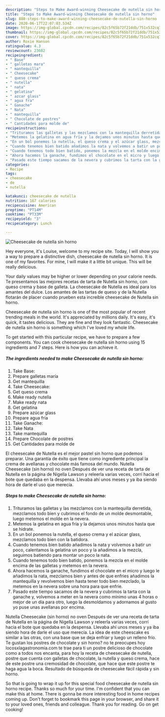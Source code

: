 ```yaml
---
description: "Steps to Make Award-winning Cheesecake de nutella sin horno"
title: "Steps to Make Award-winning Cheesecake de nutella sin horno"
slug: 880-steps-to-make-award-winning-cheesecake-de-nutella-sin-horno
date: 2020-06-17T22:07:03.534Z
image: https://img-global.cpcdn.com/recipes/82c5f65b72f21ddb/751x532cq70/cheesecake-de-nutella-sin-horno-foto-principal.jpg
thumbnail: https://img-global.cpcdn.com/recipes/82c5f65b72f21ddb/751x532cq70/cheesecake-de-nutella-sin-horno-foto-principal.jpg
cover: https://img-global.cpcdn.com/recipes/82c5f65b72f21ddb/751x532cq70/cheesecake-de-nutella-sin-horno-foto-principal.jpg
author: Roxie Hanson
ratingvalue: 4.3
reviewcount: 23602
recipeingredient:
- " Base"
- " galletas mara"
- " mantequilla"
- " Cheesecake"
- " queso crema"
- " nutella"
- " nata"
- " gelatina"
- " azcar glass"
- " agua fra"
- " Ganache"
- " Nata"
- " mantequilla"
- " Chocolate de postres"
- " Cantidades para molde de"
recipeinstructions:
- "Trituramos las galletas y las mezclamos con la mantequilla derretida, mezclamos todo bien y cubrimos el fondo de un molde desmontable, luego metemos el molde en la nevera."
- "Metemos la gelatina en agua fría y la dejamos unos minutos hasta que se hidrate."
- "En un bol ponemos la nutella, el queso crema y el azúcar glass, mezclamos todo bien con la batidora."
- "Cuando tenemos bien batido añadimos la nata y volvemos a batir un poco, calentamos la gelatina un poco y la añadimos a la mezcla, seguimos batiendo para montar un poco la nata."
- "Cuando tenemos todo bien batido, ponemos la mezcla en el molde encima de las galletas y metemos en la nevera."
- "Ahora hacemos la ganache, fundimos el chocolate en el micro y luego le añadimos la nata, mezclamos bien y antes de que enfries añadimos la mantequilla y revolvemos bien hasta tener todo bien mezclado, la metemos en la nevera sobre una hora para que enfríe."
- "Pasado este tiempo sacamos de la nevera y cubrimos la tarta con la ganache y, volvemos a meter en la nevera como mínimo unas 4 horas o mejor de un día para otro, luego la desmoldamos y adornamos al gusto yo puse unas avellanas por encima."
categories:
- Recipe
tags:
- cheesecake
- de
- nutella

katakunci: cheesecake de nutella 
nutrition: 167 calories
recipecuisine: American
preptime: "PT14M"
cooktime: "PT33M"
recipeyield: "3"
recipecategory: Lunch

---
```



![Cheesecake de nutella sin horno](https://img-global.cpcdn.com/recipes/82c5f65b72f21ddb/751x532cq70/cheesecake-de-nutella-sin-horno-foto-principal.jpg)

Hey everyone, it's Louise, welcome to my recipe site. Today, I will show you a way to prepare a distinctive dish, cheesecake de nutella sin horno. It is one of my favorites. For mine, I will make it a little bit unique. This will be really delicious.

Your daily values may be higher or lower depending on your calorie needs. Te presentamos las mejores recetas de tarta de Nutella sin horno, con queso crema y base de galleta. La cheesecake de Nutella es ideal para los amantes del dulce. Los amantes de las tartas de queso y de la Nutella flotarán de placer cuando prueben esta increíble cheesecake de Nutella sin horno.

Cheesecake de nutella sin horno is one of the most popular of recent trending meals in the world. It's appreciated by millions daily. It's easy, it's quick, it tastes delicious. They are fine and they look fantastic. Cheesecake de nutella sin horno is something which I've loved my whole life.


To get started with this particular recipe, we have to prepare a few components. You can cook cheesecake de nutella sin horno using 15 ingredients and 7 steps. Here is how you can achieve it.

<!--inarticleads1-->

##### The ingredients needed to make Cheesecake de nutella sin horno:

1. Take  Base:
1. Prepare  galletas maría
1. Get  mantequilla
1. Take  Cheesecake:
1. Get  queso crema
1. Make ready  nutella
1. Make ready  nata
1. Get  gelatina
1. Prepare  azúcar glass
1. Prepare  agua fría
1. Take  Ganache:
1. Take  Nata
1. Take  mantequilla
1. Prepare  Chocolate de postres
1. Get  Cantidades para molde de


El cheesecake de Nutella es el mejor pastel sin horno que podemos preparar. Una garantía de éxito que tiene como ingrediente principal la crema de avellanas y chocolate más famosa del mundo. Nutella Cheesecake (sin horno) no oven Después de ver una receta de tarta de Nutella en la página de Nigella Lawson y releerla varias veces, corrí hacia el bote que quedaba en la despensa. Llevaba ahí unos meses y ya iba siendo hora de darle el uso que merecía. 

<!--inarticleads2-->

##### Steps to make Cheesecake de nutella sin horno:

1. Trituramos las galletas y las mezclamos con la mantequilla derretida, mezclamos todo bien y cubrimos el fondo de un molde desmontable, luego metemos el molde en la nevera.
1. Metemos la gelatina en agua fría y la dejamos unos minutos hasta que se hidrate.
1. En un bol ponemos la nutella, el queso crema y el azúcar glass, mezclamos todo bien con la batidora.
1. Cuando tenemos bien batido añadimos la nata y volvemos a batir un poco, calentamos la gelatina un poco y la añadimos a la mezcla, seguimos batiendo para montar un poco la nata.
1. Cuando tenemos todo bien batido, ponemos la mezcla en el molde encima de las galletas y metemos en la nevera.
1. Ahora hacemos la ganache, fundimos el chocolate en el micro y luego le añadimos la nata, mezclamos bien y antes de que enfries añadimos la mantequilla y revolvemos bien hasta tener todo bien mezclado, la metemos en la nevera sobre una hora para que enfríe.
1. Pasado este tiempo sacamos de la nevera y cubrimos la tarta con la ganache y, volvemos a meter en la nevera como mínimo unas 4 horas o mejor de un día para otro, luego la desmoldamos y adornamos al gusto yo puse unas avellanas por encima.


Nutella Cheesecake (sin horno) no oven Después de ver una receta de tarta de Nutella en la página de Nigella Lawson y releerla varias veces, corrí hacia el bote que quedaba en la despensa. Llevaba ahí unos meses y ya iba siendo hora de darle el uso que merecía. La idea de este cheescake es similar a las otras, con una base que se deja enfriar y luego un relleno frío. Te gustan los postres de chocolate y sin horno? no te preocupes hoy locosxlagastronomia.com te trae para ti un postre delicioso de chocolate como a todos nos encanta, para hoy la receta de cheesecake de nutella, postre que cuenta con galletas de chocolate, la nutella y queso crema, hace de este postre una cremosidad de chocolate, que hace que este postre te haga agua la boca. Resultado de búsqueda de cheesecake fácil rápida y sin horno. 

So that is going to wrap it up for this special food cheesecake de nutella sin horno recipe. Thanks so much for your time. I'm confident that you can make this at home. There is gonna be more interesting food in home recipes coming up. Don't forget to bookmark this page in your browser, and share it to your loved ones, friends and colleague. Thank you for reading. Go on get cooking!
